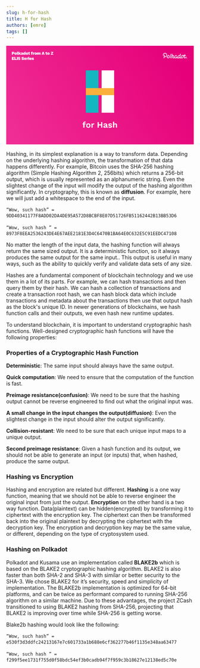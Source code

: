 ```yaml
---
slug: h-for-hash
title: H for Hash
authors: [emre]
tags: []
---
```


![H for Hash](./H.png)

Hashing, in its simplest explanation is a way to transform data. Depending on the underlying hashing algorithm, the transformation of that data happens differently. For example, Bitcoin uses the SHA-256 hashing algorithm (Simple Hashing Algorithm 2, 256bits) which returns a 256-bit output, which is usually represented as an alphanumeric string. Even the slightest change of the input will modify the output of the hashing algorithm significantly. In cryptography, this is known as **diffusion**. For example, here we will just add a whitespace to the end of the input.

    “Wow, such hash” = 9DD40341177F8ADD02DA4DE95A572D8BCBF8E07D51726FB51162442B13BB53D6

    “Wow, such hash ” = 8973F8EEA2536243DE4E67AEE2181E3D4C6470B1BA64E0C632E5C91EEDC47108

	
No matter the length of the input data, the hashing function will always return the same sized output. It is a deterministic function, so it always produces the same output for the same input.. This output is useful in many ways, such as the ability to quickly verify and validate data sets of any size. 

Hashes are a fundamental component of blockchain technology and we use them in a lot of its parts. For example, we can hash transactions and then query them by their hash. We can hash a collection of transactions and create a transaction root hash, we can hash block data which include transactions and metadata about the transactions then use that output hash as the block's unique ID. In newer generations of blockchains, we hash function calls and their outputs, we even hash new runtime updates.

To understand blockchain, it is important to understand cryptographic hash functions. Well-designed cryptographic hash functions will have the following properties:

### Properties of a Cryptographic Hash Function

**Deterministic**: The same input should always have the same output.

**Quick computation**: We need to ensure that the computation of the function is fast.

**Preimage resistance(confusion)**: We need to be sure that the hashing output cannot be reverse engineered to find out what the original input was.

**A small change in the input changes the output(diffusion)**: Even the slightest change in the input should alter the output significantly.

**Collision-resistant**: We need to be sure that each unique input maps to a unique output. 

**Second preimage resistance**: Given a hash function and its output, we should not be able to generate an input (or inputs) that, when hashed, produce the same output.


### Hashing vs Encryption

Hashing and encryption are related but different. **Hashing** is a one way function, meaning that we should not be able to reverse engineer the original input from just the output. **Encryption** on the other hand is a two way function. Data(plaintext) can be hidden(encrypted) by transforming it to ciphertext with the encryption key. The ciphertext can then be transformed back into the original plaintext by decrypting the ciphertext with the decryption key. The encryption and decryption key may be the same value, or different, depending on the type of cryptosystem used. 

### Hashing on Polkadot

Polkadot and Kusama use an implementation called **BLAKE2b** which is based on the BLAKE2 cryptographic hashing algorithm. BLAKE2 is also faster than both SHA-2 and SHA-3 with similar or better security to the SHA-3.  We chose BLAKE2 for it’s security, speed and simplicity of implementation. The BLAKE2b implementation is optimized for 64-bit platforms, and can be twice as performant compared to running SHA-256 algorithm on a similar machine. Due to these advantages, the project ZCash transitioned to using BLAKE2 hashing from SHA-256, projecting that BLAKE2 is improving over time while SHA-256 is getting worse. 

Blake2b hashing would look like the following:

    “Wow, such hash” = 
    e530f3d3ddfc24213167e7c601733a1b688e6cf362277b46f1135e348aa63477

    “Wow, such hash ” = 
    f299f5ee1731f755d0f58bdc54ef3b0cadb94f7f959c3b18627e12138ed5c70e

